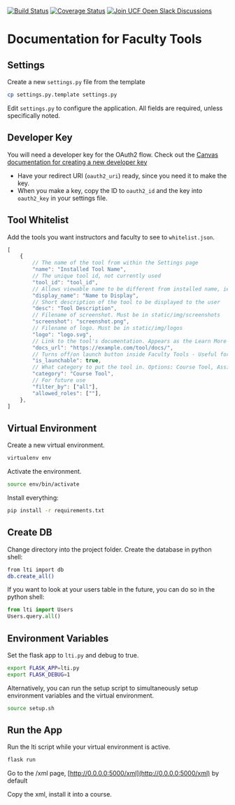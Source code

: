 [![Build Status](https://travis-ci.org/ucfopen/faculty-tools.svg?branch=master)](https://travis-ci.org/ucfopen/faculty-tools)
[![Coverage Status](https://coveralls.io/repos/github/ucfopen/faculty-tools/badge.svg?branch=master)](https://coveralls.io/github/ucfopen/faculty-tools?branch=master)
[![Join UCF Open Slack Discussions](https://badgen.net/badge/icon/ucfopen?icon=slack&label=slack&color=pink)](https://dl.ucf.edu/join-ucfopen)

# Documentation for Faculty Tools

## Settings

Create a new `settings.py` file from the template

```sh
cp settings.py.template settings.py
```

Edit `settings.py` to configure the application. All fields are required,
unless specifically noted.

## Developer Key

You will need a developer key for the OAuth2 flow. Check out the [Canvas
documentation for creating a new developer key](https://community.canvaslms.com/docs/DOC-12657-4214441833)

- Have your redirect URI (`oauth2_uri`) ready, since you need it to make
  the key.
- When you make a key, copy the ID to `oauth2_id` and the key into `oauth2_key`
  in your settings file.

## Tool Whitelist

Add the tools you want instructors and faculty to see to `whitelist.json`.

```js
[
    {
        // The name of the tool from within the Settings page
        "name": "Installed Tool Name",
        // The unique tool id, not currently used
        "tool_id": "tool_id",
        // Allows viewable name to be different from installed name, ie: Attendance vs. RollCall
        "display_name": "Name to Display",
        // Short description of the tool to be displayed to the user
        "desc": "Tool Description",
        // Filename of screenshot. Must be in static/img/screenshots
        "screenshot": "screenshot.png",
        // Filename of logo. Must be in static/img/logos
        "logo": "logo.svg",
        // Link to the tool's documentation. Appears as the Learn More button
        "docs_url": "https://example.com/tool/docs/",
        // Turns off/on launch button inside Faculty Tools - Useful for docs
        "is_launchable": true,
        // What category to put the tool in. Options: Course Tool, Assignment Editor, Rich Content Editor
        "category": "Course Tool",
        // For future use
        "filter_by": ["all"],
        "allowed_roles": [""],
    },
]
```

## Virtual Environment

Create a new virtual environment.

```sh
virtualenv env
```

Activate the environment.

```sh
source env/bin/activate
```

Install everything:

```sh
pip install -r requirements.txt
```

## Create DB

Change directory into the project folder. Create the database in python shell:

```sh
from lti import db
db.create_all()
```

If you want to look at your users table in the future, you can do so in the
python shell:

```python
from lti import Users
Users.query.all()
```

## Environment Variables

Set the flask app to `lti.py` and debug to true.

```sh
export FLASK_APP=lti.py
export FLASK_DEBUG=1
```

Alternatively, you can run the setup script to simultaneously setup environment
variables and the virtual environment.

```sh
source setup.sh
```

## Run the App

Run the lti script while your virtual environment is active.

```sh
flask run
```

Go to the /xml page, [http://0.0.0.0:5000/xml](http://0.0.0.0:5000/xml) by default

Copy the xml, install it into a course.
